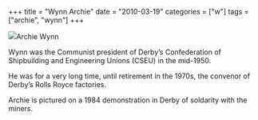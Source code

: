+++
title = "Wynn Archie"
date = "2010-03-19"
categories = ["w"]
tags = ["archie", "wynn"]
+++

![](http://79.170.40.183/grahamstevenson.me.uk/images/stories/wynn%20archie%20in%201984.jpg)Archie Wynn

Wynn was the Communist president of Derby’s Confederation of Shipbuilding and Engineering Unions (CSEU) in the mid-1950.

He was for a very long time, until retirement in the 1970s, the convenor of Derby’s Rolls Royce factories.

Archie is pictured on a 1984 demonstration in Derby of soldarity with the miners.
